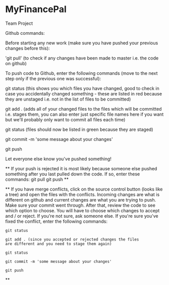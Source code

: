 # MyFinancePal
Team Project

Github commands: 

Before starting any new work (make sure you have pushed your previous changes before this): 

'git pull' (to check if any changes have been made to master i.e. the code on github)

To push code to Github, enter the following commands (move to the next step only if the previous one was successful):

git status (this shows you which files you have changed, good to check in case you accidentally changed something - 
these are listed in red because they are unstaged i.e. not in the list of files to be committed)

git add . (adds all of your changed files to the files which will be committed i.e. stages them, you can also enter 
just specific file names here if you want but we'll probably only want to commit all files each time)

git status (files should now be listed in green because they are staged)

git commit -m 'some message about your changes'

git push

Let everyone else know you've pushed something!

**   If your push is rejected it is most likely because someone else pushed something
    after you last pulled down the code. If so, enter these commands:
    git pull 
    git push 
**

**
    If you have merge conflicts, click on the source control button (looks like a tree) 
    and open the files with the conflicts. Incoming changes are what is different on github
     and current changes are what you are trying to push. Make sure your commit went through.
    After that, review the code to see which option to choose. You will have to choose
    which changes to accept and / or reject. If you're not sure, ask someone else. If
    you're sure you've fixed the conflict, enter the following commands:

    git status 

    git add . (since you accepted or rejected changes the files 
    are different and you need to stage them again)

    git status 

    git commit -m 'some message about your changes'

    git push

**